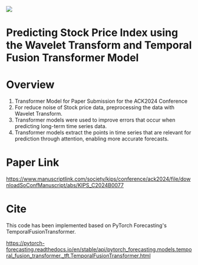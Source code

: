 <img src="https://img.shields.io/badge/python-%233776AB.svg?&style=for-the-badge&logo=python&logoColor=white" />

# Predicting Stock Price Index using the Wavelet Transform and Temporal Fusion Transformer Model

# Overview
1. Transformer Model for Paper Submission for the ACK2024 Conference
2. For reduce noise of Stock price data, preprocessing the data with Wavelet Transform.
3. Transformer models were used to improve errors that occur when predicting long-term time series data.
4. Transformer models extract the points in time series that are relevant for prediction through attention, enabling more accurate forecasts.

# Paper Link
https://www.manuscriptlink.com/society/kips/conference/ack2024/file/downloadSoConfManuscript/abs/KIPS_C2024B0077

# Cite
This code has been implemented based on PyTorch Forecasting's TemporalFusionTransformer.

https://pytorch-forecasting.readthedocs.io/en/stable/api/pytorch_forecasting.models.temporal_fusion_transformer._tft.TemporalFusionTransformer.html
